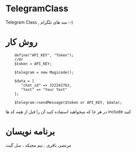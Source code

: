 # TelegramClass
Telegram Class , متد های تلگرام :-)

# روش کار
        define("API_KEY", "Token");
        //Or
        $token = API_KEY;

        $telegram = new Magicode();

        $data = [
           "chat_id" => 322242763,
           "text" => "Your Text"
        ];

        $telegram->sendMessage($token or API_KEY, $data);
        
در هر جا که میخواهید استفاده کنید آن را قبل از همه کد ها include کنید

# برنامه نویسان

مرتضی باقری ، تیم مجیکد ، سل گیت
